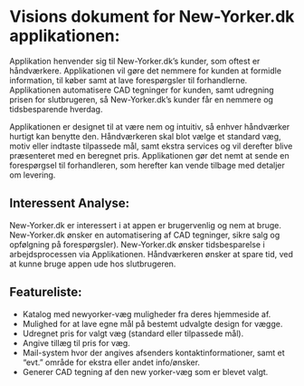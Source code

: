 # Visions dokument for New-Yorker.dk applikationen:


Applikation henvender sig til New-Yorker.dk’s kunder, som oftest er håndværkere. Applikationen vil gøre det nemmere for kunden at formidle information, til køber samt at lave forespørgsler til forhandlerne. Applikationen automatisere CAD tegninger for kunden, samt udregning prisen for slutbrugeren, så New-Yorker.dk’s kunder får en nemmere og tidsbesparende hverdag.


Applikationen er designet til at være nem og intuitiv, så enhver håndværker hurtigt kan benytte den. Håndværkeren skal blot vælge et standard væg, motiv eller indtaste tilpassede mål, samt ekstra services og vil derefter blive præsenteret med en beregnet pris.
Applikationen gør det nemt at sende en forespørgsel til forhandleren, som herefter kan vende tilbage med detaljer om levering.

## Interessent Analyse:

New-Yorker.dk er interessert i at appen er brugervenlig og nem at bruge.
New-Yorker.dk ønsker en automatisering af CAD tegninger, sikre salg og opfølgning på forespørgsler).
New-Yorker.dk ønsker tidsbesparelse i arbejdsprocessen via Applikationen.
Håndværkeren ønsker at spare tid, ved at kunne bruge appen ude hos slutbrugeren.

## Featureliste: 

- Katalog med newyorker-væg muligheder fra deres hjemmeside af.
- Mulighed for at lave egne mål på bestemt udvalgte design for vægge. 
- Udregnet pris for valgt væg (standard eller tilpassede mål).
- Angive tillæg til pris for væg.
- Mail-system hvor der angives afsenders kontaktinformationer, samt et “evt.” område for ekstra eller andet info/ønsker.
- Generer CAD tegning af den new yorker-væg som er blevet valgt.
